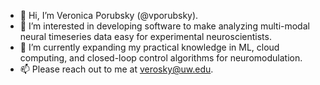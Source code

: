 - 👋 Hi, I’m Veronica Porubsky (@vporubsky).
- 👀 I’m interested in developing software to make analyzing multi-modal neural timeseries data easy for experimental neuroscientists.
- 🌱 I’m currently expanding my practical knowledge in ML, cloud computing, and closed-loop control algorithms for neuromodulation.
- 📫 Please reach out to me at verosky@uw.edu.

<!---
vporubsky/vporubsky is a ✨ special ✨ repository because its `README.md` (this file) appears on your GitHub profile.
You can click the Preview link to take a look at your changes.
--->

